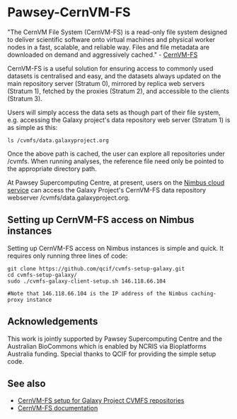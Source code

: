 # Pawsey-CernVM-FS

"The CernVM File System (CernVM-FS) is a read-only file system designed to deliver scientific software onto virtual machines and physical worker nodes in a fast, scalable, and reliable way. Files and file metadata are downloaded on demand and aggressively cached." - [CernVM-FS](https://cvmfs.readthedocs.io/en/stable/cpt-overview.html)

CernVM-FS is a useful solution for ensuring access to commonly used datasets is centralised and easy, and the datasets always updated on the main repository server (Stratum 0), mirrored by replica web servers (Stratum 1), fetched by the proxies (Stratum 2), and accessible to the clients (Stratum 3).

Users will simply access the data sets as though part of their file system, e.g. accessing the Galaxy project's data repository web server (Stratum 1) is as simple as this:

    ls /cvmfs/data.galaxyproject.org

Once the above path is cached, the user can explore all repositories under /cvmfs. When running analyses, the reference file need only be pointed to the appropriate directory path.

At Pawsey Supercomputing Centre, at present, users on the [Nimbus cloud service](https://pawsey.org.au/systems/nimbus-cloud-service/) can access the Galaxy Project's CernVM-FS data repository webserver /cvmfs/data.galaxyproject.org.

## Setting up CernVM-FS access on Nimbus instances

Setting up CernVM-FS access on Nimbus instances is simple and quick. It requires only running three lines of code:

    git clone https://github.com/qcif/cvmfs-setup-galaxy.git
    cd cvmfs-setup-galaxy/
    sudo ./cvmfs-galaxy-client-setup.sh 146.118.66.104

    #Note that 146.118.66.104 is the IP address of the Nimbus caching-proxy instance
    
## Acknowledgements

This work is jointly supported by Pawsey Supercomputing Centre and the Australian BioCommons which is enabled by NCRIS via Bioplatforms Australia funding. Special thanks to QCIF for providing the simple setup code.

## See also

- [CernVM-FS setup for Galaxy Project CVMFS repositories](https://github.com/qcif/cvmfs-setup-galaxy)
- [CernVM-FS documentation](https://cvmfs.readthedocs.io/en/stable/)
